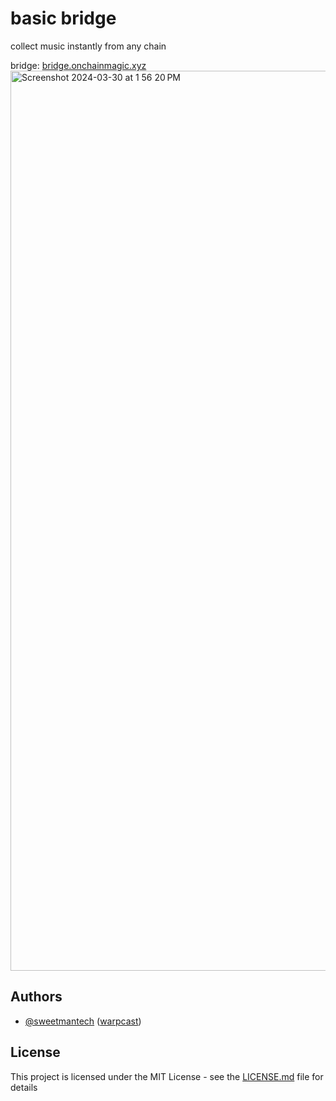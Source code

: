 # basic bridge

collect music instantly from any chain

bridge: [bridge.onchainmagic.xyz](https://bridge.onchainmagic.xyz/)
<img width="1440" alt="Screenshot 2024-03-30 at 1 56 20 PM" src="https://github.com/SweetmanTech/basic-relay-bridge/assets/23249402/de002b81-2c85-400f-bc8e-887de0d28c82">

## Authors

- [@sweetmantech](https://github.com/sweetmantech) ([warpcast](https://warpcast.com/sweetman-eth))

## License

This project is licensed under the MIT License - see the [LICENSE.md](LICENSE.md) file for details
